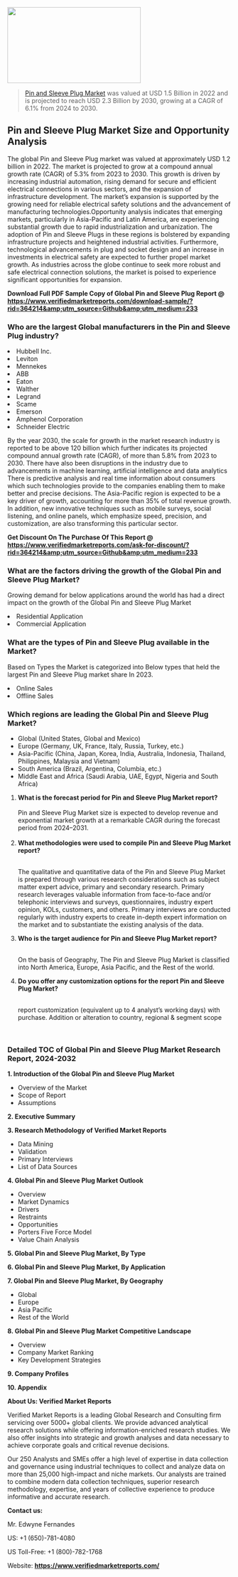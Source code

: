 
<img src="https://ffe5etoiles.com/wp-content/uploads/2024/12/MST1-300x171.png" alt="" width="300" height="171" class="alignnone size-medium wp-image-20088" /><blockquote><p><p><a href="https://www.verifiedmarketreports.com/download-sample/?rid=364214&utm_source=Github&utm_medium=233" target="_blank">Pin and Sleeve Plug Market</a> was valued at USD 1.5 Billion in 2022 and is projected to reach USD 2.3 Billion by 2030, growing at a CAGR of 6.1% from 2024 to 2030.</p></blockquote><p><h2>Pin and Sleeve Plug Market Size and Opportunity Analysis</h2>The global Pin and Sleeve Plug market was valued at approximately USD 1.2 billion in 2022. The market is projected to grow at a compound annual growth rate (CAGR) of 5.3% from 2023 to 2030. This growth is driven by increasing industrial automation, rising demand for secure and efficient electrical connections in various sectors, and the expansion of infrastructure development. The market’s expansion is supported by the growing need for reliable electrical safety solutions and the advancement of manufacturing technologies.Opportunity analysis indicates that emerging markets, particularly in Asia-Pacific and Latin America, are experiencing substantial growth due to rapid industrialization and urbanization. The adoption of Pin and Sleeve Plugs in these regions is bolstered by expanding infrastructure projects and heightened industrial activities. Furthermore, technological advancements in plug and socket design and an increase in investments in electrical safety are expected to further propel market growth. As industries across the globe continue to seek more robust and safe electrical connection solutions, the market is poised to experience significant opportunities for expansion.</p><p class=""><strong>Download Full PDF Sample Copy of Global Pin and Sleeve Plug Report @ <a href="https://www.verifiedmarketreports.com/download-sample/?rid=364214&amp;utm_source=Github&amp;utm_medium=233" target="_blank">https://www.verifiedmarketreports.com/download-sample/?rid=364214&amp;utm_source=Github&amp;utm_medium=233</a></strong></p><h3 id="" class="">Who are the largest Global manufacturers in the Pin and Sleeve Plug industry?</h3><p><li>Hubbell Inc.</li><li> Leviton</li><li> Mennekes</li><li> ABB</li><li> Eaton</li><li> Walther</li><li> Legrand</li><li> Scame</li><li> Emerson</li><li> Amphenol Corporation</li><li> Schneider Electric</li></p><div class=""><div class="" dir="" data-message-author-role="" data-message-id="" data-message-model-slug=""><div class=""><div class=""><div class=""><div class="" dir="" data-message-author-role="" data-message-id="" data-message-model-slug=""><div class=""><div class=""><p>By the year 2030, the scale for growth in the market research industry is reported to be above 120 billion which further indicates its projected compound annual growth rate (CAGR), of more than 5.8% from 2023 to 2030. There have also been disruptions in the industry due to advancements in machine learning, artificial intelligence and data analytics There is predictive analysis and real time information about consumers which such technologies provide to the companies enabling them to make better and precise decisions. The Asia-Pacific region is expected to be a key driver of growth, accounting for more than 35% of total revenue growth. In addition, new innovative techniques such as mobile surveys, social listening, and online panels, which emphasize speed, precision, and customization, are also transforming this particular sector.</p><p><strong>Get Discount On The Purchase Of This Report @&nbsp; <a href="https://www.verifiedmarketreports.com/ask-for-discount/?rid=364214&amp;utm_source=Github&amp;utm_medium=233" target="_blank">https://www.verifiedmarketreports.com/ask-for-discount/?rid=364214&amp;utm_source=Github&amp;utm_medium=233</a></strong></p></div></div></div></div></div></div></div></div><h3 id="" class="">What are the factors driving the growth of the Global Pin and Sleeve Plug Market?</h3><p id="" class="">Growing demand for below applications around the world has had a direct impact on the growth of the Global Pin and Sleeve Plug Market</p><p id="" class=""><li>Residential Application</li><li> Commercial Application</li></p><h3 id="" class="">What are the types of Pin and Sleeve Plug available in the Market?</h3><p id="" class="">Based on Types the Market is categorized into Below types that held the largest Pin and Sleeve Plug market share In 2023.</p><p id="" class=""><li>Online Sales</li><li> Offline Sales</li></p><h3 id="" class="">Which regions are leading the Global Pin and Sleeve Plug Market?</h3><ul><li>Global (United States, Global and Mexico)</li><li>Europe (Germany, UK, France, Italy, Russia, Turkey, etc.)</li><li>Asia-Pacific (China, Japan, Korea, India, Australia, Indonesia, Thailand, Philippines, Malaysia and Vietnam)</li><li>South America (Brazil, Argentina, Columbia, etc.)</li><li>Middle East and Africa (Saudi Arabia, UAE, Egypt, Nigeria and South Africa)</li></ul><p><ol><li><strong>What is the forecast period for Pin and Sleeve Plug Market report?<br /></strong><br /><span data-sheets-root="1" data-sheets-value="{&quot;1&quot;:2,&quot;2&quot;:&quot;XXXX size is expected to develop revenue and exponential market growth at a remarkable CAGR during the forecast period from 2024&ndash;2030.&quot;}" data-sheets-userformat="{&quot;2&quot;:12674,&quot;4&quot;:{&quot;1&quot;:2,&quot;2&quot;:16776960},&quot;10&quot;:2,&quot;11&quot;:0,&quot;15&quot;:&quot;Arial&quot;,&quot;16&quot;:12}">Pin and Sleeve Plug Market size is expected to develop revenue and exponential market growth at a remarkable CAGR during the forecast period from 2024&ndash;2031.</span><br /><br /></li><li><strong>What methodologies were used to compile Pin and Sleeve Plug Market report?<br /><br /></strong><p>The qualitative and quantitative data of the&nbsp;Pin and Sleeve Plug Market is prepared through various research considerations such as subject matter expert advice, primary and secondary research. Primary research leverages valuable information from face-to-face and/or telephonic interviews and surveys, questionnaires, industry expert opinion, KOLs, customers, and others. Primary interviews are conducted regularly with industry experts to create in-depth expert information on the market and to substantiate the existing analysis of the data.&nbsp;</p></li><li><strong>Who is the target audience for Pin and Sleeve Plug Market report?<br /><br /></strong><p>On the basis of Geography, The&nbsp;Pin and Sleeve Plug Market is classified into North America, Europe, Asia Pacific, and the Rest of the world.</p></li><li><strong>Do you offer any customization options for the report Pin and Sleeve Plug Market?<br /><br /></strong><p>report customization (equivalent up to 4 analyst&rsquo;s working days) with purchase. Addition or alteration to country, regional &amp; segment scope</p><p>&nbsp;</p></li></ol></p><h3 id="" class="">Detailed TOC of Global Pin and Sleeve Plug Market Research Report, 2024-2032</h3><p id="" class=""><strong>1. Introduction of the Global Pin and Sleeve Plug Market</strong></p><ul><li>Overview of the Market</li><li>Scope of Report</li><li>Assumptions</li></ul><p id="" class=""><strong>2. Executive Summary</strong></p><p id="" class=""><strong>3. Research Methodology of&nbsp;Verified Market Reports</strong></p><ul><li>Data Mining</li><li>Validation</li><li>Primary Interviews</li><li>List of Data Sources</li></ul><p id="" class=""><strong>4. Global Pin and Sleeve Plug Market Outlook</strong></p><ul><li>Overview</li><li>Market Dynamics</li><li>Drivers</li><li>Restraints</li><li>Opportunities</li><li>Porters Five Force Model</li><li>Value Chain Analysis</li></ul><p id="" class=""><strong>5. Global Pin and Sleeve Plug Market, By&nbsp;Type</strong></p><p id="" class=""><strong>6. Global Pin and Sleeve Plug Market, By Application</strong></p><p id="" class=""><strong>7. Global Pin and Sleeve Plug Market, By Geography</strong></p><ul><li>Global</li><li>Europe</li><li>Asia Pacific</li><li>Rest of the World</li></ul><p id="" class=""><strong>8. Global Pin and Sleeve Plug Market Competitive Landscape</strong></p><ul><li>Overview</li><li>Company Market Ranking</li><li>Key Development Strategies</li></ul><p id="" class=""><strong>9. Company Profiles</strong></p><p id="" class=""><strong>10. Appendix</strong></p><p id="" class=""><strong>About Us: Verified Market Reports</strong></p><p id="" class="">Verified Market Reports is a leading Global Research and Consulting firm servicing over 5000+ global clients. We provide advanced analytical research solutions while offering information-enriched research studies. We also offer insights into strategic and growth analyses and data necessary to achieve corporate goals and critical revenue decisions.</p><p id="" class="">Our 250 Analysts and SMEs offer a high level of expertise in data collection and governance using industrial techniques to collect and analyze data on more than 25,000 high-impact and niche markets. Our analysts are trained to combine modern data collection techniques, superior research methodology, expertise, and years of collective experience to produce informative and accurate research.</p><p id="" class=""><strong>Contact us:</strong></p><p id="" class="">Mr. Edwyne Fernandes</p><p id="" class="">US: +1 (650)-781-4080</p><p id="" class="">US Toll-Free: +1 (800)-782-1768</p><p id="" class="">Website: <a target="" data-test-app-aware-link=""><strong>https://www.verifiedmarketreports.com/</strong></a></p>
